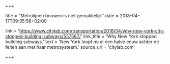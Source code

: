 +++

title = "Metrolijnen bouwen is niet gemakkelijk"
date = 2018-04-17T09:35:58+02:00 

link = 'https://www.citylab.com/transportation/2018/04/why-new-york-city-stopped-building-subways/557567/'
link_title = 'Why New York stopped building subways.'
text = 'New York loopt nu al een halve eeuw achter de feiten aan met haar metrosysteem.'
source_url = 'citylab.com'


+++
